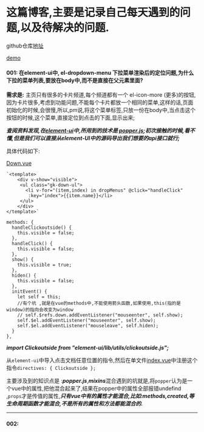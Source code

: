<h1>这篇博客,主要是记录自己每天遇到的问题,以及待解决的问题.</h1>

github仓库[地址](https://github.com/GitHubGanKai/vue-project-demo)

[demo](https://github.com/GitHubGanKai/vue-project-demo/blob/master/src/assets/imgs/dropdown.gif)
<h4>  001:  在element-ui中, el-dropdown-menu 下拉菜单渲染后的定位问题,为什么下拉的菜单列表,要放在body中,而不是直接在父元素里面?</h4>

**需求是:**
主页只有很多的卡片频道,每个频道都有一个 el-icon-more (更多)的按钮,因为卡片很多,考虑到功能问题,不能每个卡片都放一个相同的菜单,这样的话,页面初始化的时候,会很慢,所以,pm说,将这个菜单标签,只放一份在body中,当点击这个按钮的时候,这个菜单,直接定位到点击的下面,显示出来;

***查阅资料发现,在[element-ui](http://element-cn.eleme.io/#/zh-CN)中,所用到的技术是 [popper.js](https://github.com/FezVrasta/popper.js);初次接触的时候,看不懂,但是我们可以直接从element-UI中的源码导出我们想要的api接口就行;***

具体代码如下:

[Down.vue](https://github.com/GitHubGanKai/vue-project-demo/blob/master/src/components/cascader/Down.vue)

    `<template>
        <div v-show="visible">
         <ul class="gk-down-ul">
           <li v-for="(item,index) in dropMenus" @click="handleClick"
            :key="index">{{item.name}}</li>
         </ul>
        </div>
    </template>`

    methods: {
      handleClickoutside() {
        this.visible = false;
      },
      handleClick() {
        this.visible = false;
      },
      show() {
        this.visible = true;
      },
      hiden() {
        this.visible = false;
      },
      initEvent() {
        let self = this;
        //有个坑 ,就是在vue的methods中,不能使用箭头函数,如果使用,this(指的是window)的指向会改变为window
        // self.$refs.down.addEventListener("mouseenter", self.show);
        self.$el.addEventListener("mouseenter", self.show);
        self.$el.addEventListener("mouseleave", self.hiden);
      }
    },

***import Clickoutside from "element-ui/lib/utils/clickoutside.js";***

从`element-ui`中导入点击文档任意位置的指令,然后在单文件[index.vue](https://github.com/GitHubGanKai/vue-project-demo/blob/master/src/components/cascader/index.vue)中注册这个指令`directives: { Clickoutside };`

主要涉及到的知识点是 :***popper.js***,***mixins***混合遇到的坑就是,将`popper`认为是一个vue中的属性,把他混合起来了,结果在popper中的属性全部报错undefind ,`props`才是传值的属性,***只有vue中有的属性才能混合,比如:methods,created,等生命周期函数才能混合,不是所有的属性和方法都能混合的.***

----------------------------------------------------------------------

<h4>002:</h4>
